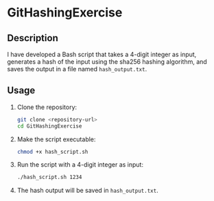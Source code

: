 # GitHashingExercise

## Description

I have developed a Bash script that takes a 4-digit integer as input, generates a hash of the input using the sha256 hashing algorithm, and saves the output in a file named `hash_output.txt`.

## Usage

1. Clone the repository:
    ```bash
    git clone <repository-url>
    cd GitHashingExercise
    ```

2. Make the script executable:
    ```bash
    chmod +x hash_script.sh
    ```

3. Run the script with a 4-digit integer as input:
    ```bash
    ./hash_script.sh 1234
    ```

4. The hash output will be saved in `hash_output.txt`.
